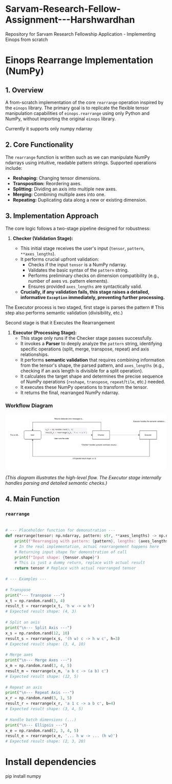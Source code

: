 # Sarvam-Research-Fellow-Assignment---Harshwardhan

Repository for Sarvam Research Fellowship Application - Implementing Einops from scratch

# Einops Rearrange Implementation (NumPy)

## 1. Overview

A from-scratch implementation of the core `rearrange` operation inspired by the `einops` library.
The primary goal is to replicate the flexible tensor manipulation capabilities of `einops.rearrange` using only Python and NumPy, without importing the original `einops` library.

Currently it supports only numpy ndarray

## 2. Core Functionality

The `rearrange` function is written such as we can manipulate NumPy ndarrays using intuitive, readable pattern strings. Supported operations include:

- **Reshaping:** Changing tensor dimensions.
- **Transposition:** Reordering axes.
- **Splitting:** Dividing an axis into multiple new axes.
- **Merging:** Combining multiple axes into one.
- **Repeating:** Duplicating data along a new or existing dimension.

## 3. Implementation Approach

The core logic follows a two-stage pipeline designed for robustness:

1.  **Checker (Validation Stage):**

    - This initial stage receives the user's input (`tensor`, `pattern`, `**axes_lengths`).
    - It performs crucial upfront validation:
      - Checks if the input `tensor` is a NumPy ndarray.
      - Validates the basic syntax of the `pattern` string.
      - Performs preliminary checks on dimension compatibility (e.g., number of axes vs. pattern elements).
      - Ensures provided `axes_lengths` are syntactically valid.
    - **Crucially, if any validation fails, this stage raises a detailed, informative `Exception` immediately, preventing further processing.**

The Executor process is two staged, first stage is parses the pattern # This step also performs semantic validation (divisibility, etc.)

Second stage is that it Executes the Rearrangement

1.  **Executor (Processing Stage):**
    - This stage only runs if the Checker stage passes successfully.
    - It invokes a **Parser** to deeply analyze the `pattern` string, identifying specific operations (split, merge, transpose, repeat) and axis relationships.
    - It performs **semantic validation** that requires combining information from the tensor's shape, the parsed pattern, and `axes_lengths` (e.g., checking if an axis length is divisible for a split operation).
    - It calculates the target shape and determines the precise sequence of NumPy operations (`reshape`, `transpose`, `repeat`/`tile`, etc.) needed.
    - It executes these NumPy operations to transform the tensor.
    - It returns the final, rearranged NumPy ndarray.

### Workflow Diagram

![Workflow Diagram](diagram.svg)

_(This diagram illustrates the high-level flow. The Executor stage internally handles parsing and detailed semantic checks.)_

## 4. Main Function

### `rearrange`

```python

# --- Placeholder function for demonstration ---
def rearrange(tensor: np.ndarray, pattern: str, **axes_lengths) -> np.ndarray:
    print(f"Rearranging with pattern: {pattern}, lengths: {axes_lengths}")
    # In the real implementation, actual rearrangement happens here
    # Returning input shape for demonstration of call
    print(f"Input shape: {tensor.shape}")
    # This is just a dummy return, replace with actual result
    return tensor # Replace with actual rearranged tensor

# --- Examples ---

# Transpose
print("--- Transpose ---")
x_t = np.random.rand(3, 4)
result_t = rearrange(x_t, 'h w -> w h')
# Expected result shape: (4, 3)

# Split an axis
print("\n--- Split Axis ---")
x_s = np.random.rand(12, 10)
result_s = rearrange(x_s, '(h w) c -> h w c', h=3)
# Expected result shape: (3, 4, 10)

# Merge axes
print("\n--- Merge Axes ---")
x_m = np.random.rand(3, 4, 5)
result_m = rearrange(x_m, 'a b c -> (a b) c')
# Expected result shape: (12, 5)

# Repeat an axis
print("\n--- Repeat Axis ---")
x_r = np.random.rand(3, 1, 5)
result_r = rearrange(x_r, 'a 1 c -> a b c', b=4)
# Expected result shape: (3, 4, 5)

# Handle batch dimensions (...)
print("\n--- Ellipsis ---")
x_e = np.random.rand(2, 3, 4, 5)
result_e = rearrange(x_e, '... h w -> ... (h w)')
# Expected result shape: (2, 3, 20)
```

# Install dependencies

pip install numpy
